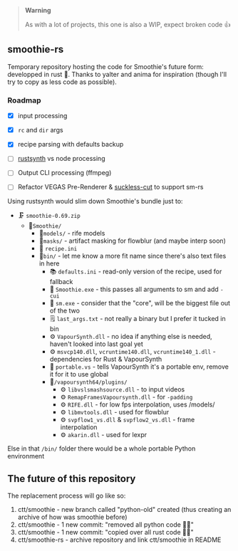 > **Warning**
>
> As with a lot of projects, this one is also a WIP, expect broken code 👍

## smoothie-rs

Temporary repository hosting the code for Smoothie's future form: developped in rust 🦀.
Thanks to yalter and anima for inspiration (though I'll try to copy as less code as possible).

### Roadmap

- [X] input processing
- [X] ``rc`` and `dir` args
- [X] recipe parsing with defaults backup
- [ ] [rustsynth](https://github.com/animafps/rustsynth) vs node processing
- [ ] Output CLI processing (ffmpeg)
- [ ] Refactor VEGAS Pre-Renderer & [suckless-cut](https://github.com/couleur-tweak-tips/suckless-cut) to support sm-rs


Using rustsynth would slim down Smoothie's bundle just to:

- 🗜 `smoothie-0.69.zip`
    - 📂``Smoothie/``
        - 📂``models/`` - rife models
        - 📂``masks/`` - artifact masking for flowblur (and maybe interp soon)
        - 📝 ``recipe.ini``
        - 📂``bin/`` - let me know a more fit name since there's also text files in here
            - 📚 ``defaults.ini`` - read-only version of the recipe, used for fallback
            - 🧋 ``Smoothie.exe`` - this passes all arguments to sm and add `-cui`
            - 💾 ``sm.exe`` - consider that the "core", will be the biggest file out of the two
            - 🗒 ``last_args.txt`` - not really a binary but I prefer it tucked in bin
            - ⚙ `VapourSynth.dll` - no idea if anything else is needed, haven't looked into last goal yet
            - ⚙ `msvcp140.dll`, `vcruntime140.dll`, `vcruntime140_1.dll` - dependencies for Rust & VapourSynth
            - 📝 `portable.vs` - tells VapourSynth it's a portable env, remove it for it to use global
            - 📂``/vapoursynth64/plugins/``
                - ⚙ ``libvslsmashsource.dll`` - to input videos
                - ⚙ ``RemapFramesVapoursynth.dll`` - for `-padding`
                - ⚙ ``RIFE.dll`` - for low fps interpolation, uses /models/
                - ⚙ ``libmvtools.dll`` - used for flowblur
                - ⚙ ``svpflow1_vs.dll`` & ``svpflow2_vs.dll`` - frame interpolation
                - ⚙ ``akarin.dll`` - used for lexpr

Else in that ``/bin/`` folder there would be a whole portable Python environment

## The future of this repository

The replacement process will go like so:

1. ctt/smoothie - new branch called "python-old" created (thus creating an archive of how was smoothie before)
2. ctt/smoothie - 1 new commit: "removed all python code 🐍❌"
3. ctt/smoothie - 1 new commit: "copied over all rust code 🦀🦀"
4. ctt/smoothie-rs - archive repository and link ctt/smoothie in README
